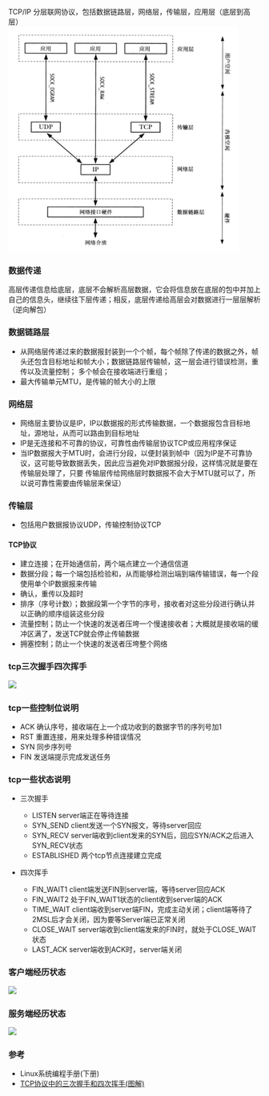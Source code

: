 TCP/IP 分层联网协议，包括数据链路层，网络层，传输层，应用层（底层到高层）  
![](../../images/tcp_ip.png)  

### 数据传递
高层传递信息给底层，底层不会解析高层数据，它会将信息放在底层的包中并加上自己的信息头，继续往下层传递；相反，底层传递给高层会对数据进行一层层解析（逆向解包）

### 数据链路层
- 从网络层传递过来的数据报封装到一个个帧，每个帧除了传递的数据之外，帧头还包含目标地址和帧大小；数据链路层传输帧，这一层会进行错误检测，重传以及流量控制；
多个帧会在接收端进行重组；
- 最大传输单元MTU，是传输的帧大小的上限

### 网络层
- 网络层主要协议是IP，IP以数据报的形式传输数据，一个数据报包含目标地址，源地址，从而可以路由到目标地址
- IP是无连接和不可靠的协议，可靠性由传输层协议TCP或应用程序保证
- 当IP数据报大于MTU时，会进行分段，以便封装到帧中（因为IP是不可靠协议，这可能导致数据丢失，因此应当避免对IP数据报分段，这样情况就是要在传输层处理了，只要
传输层传给网络层时数据报不会大于MTU就可以了，所以说可靠性需要由传输层来保证）

### 传输层
- 包括用户数据报协议UDP，传输控制协议TCP

#### TCP协议
- 建立连接；在开始通信前，两个端点建立一个通信信道
- 数据分段；每一个端包括检验和，从而能够检测出端到端传输错误，每一个段使用单个IP数据报来传输
- 确认，重传以及超时
- 排序（序号计数）；数据段第一个字节的序号，接收者对这些分段进行确认并以正确的顺序组装这些分段
- 流量控制；防止一个快速的发送者压垮一个慢速接收者；大概就是接收端的缓冲区满了，发送TCP就会停止传输数据
- 拥塞控制；防止一个快速的发送者压垮整个网络

### tcp三次握手四次挥手
![](http://hi.csdn.net/attachment/201108/7/0_131271823564Rx.gif)  

### tcp一些控制位说明
- ACK 确认序号，接收端在上一个成功收到的数据字节的序列号加1
- RST 重置连接，用来处理多种错误情况
- SYN 同步序列号
- FIN 发送端提示完成发送任务

### tcp一些状态说明
- 三次握手
    - LISTEN server端正在等待连接
    - SYN_SEND client发送一个SYN报文，等待server回应
    - SYN_RECV server端收到client发来的SYN后，回应SYN/ACK之后进入SYN_RECV状态
    - ESTABLISHED 两个tcp节点连接建立完成

- 四次挥手
    - FIN_WAIT1 client端发送FIN到server端，等待server回应ACK
    - FIN_WAIT2 处于FIN_WAIT1状态的client收到server端的ACK
    - TIME_WAIT client端收到server端FIN，完成主动关闭；client端等待了2MSL后才会关闭，因为要等Server端已正常关闭
    - CLOSE_WAIT server端收到client端发来的FIN时，就处于CLOSE_WAIT状态
    - LAST_ACK server端收到ACK时，server端关闭

### 客户端经历状态  
![](http://hi.csdn.net/attachment/201108/7/0_1312719804oSkK.gif)  

### 服务端经历状态
![](http://hi.csdn.net/attachment/201108/7/0_1312719833030b.gif)

### 参考
- Linux系统编程手册(下册)
- [TCP协议中的三次握手和四次挥手(图解)](https://blog.csdn.net/whuslei/article/details/6667471/)